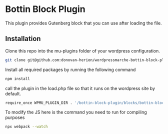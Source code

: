 # Bottin Block Plugin

This plugin provides Gutenberg block that you can use after loading the file.

## Installation

Clone this repo into the mu-plugins folder of your wordpress configuration.

```bash
git clone git@github.com:donovan-herion/wordpressmarche-bottin-block-plugin.git
```

Install all required packages by running the following command

```bash
npm install
```

call the plugin in the load.php file so that it runs on the wordpress site by default.

```bash
require_once WPMU_PLUGIN_DIR . '/bottin-block-plugin/blocks/bottin-block.php';
```

To modify the JS here is the command you need to run for compiling purposes

```bash
npx webpack --watch
```
